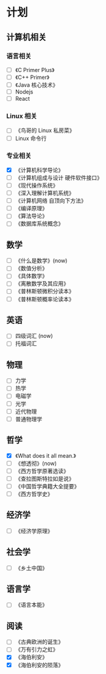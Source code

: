 # 计划

## 计算机相关
### 语言相关
- [ ] 《C Primer Plus》
- [ ] 《C++ Primer》
- [ ] 《Java 核心技术》
- [ ] Nodejs
- [ ] React
### Linux 相关
- [ ] 《鸟哥的 Linux 私房菜》
- [ ] Linux 命令行
### 专业相关
- [x] 《计算机科学导论》
- [ ] 《计算机组成与设计 硬件软件接口》
- [ ] 《现代操作系统》
- [ ] 《深入理解计算机系统》
- [ ] 《计算机网络 自顶向下方法》
- [ ] 《编译原理》
- [ ] 《算法导论》
- [ ] 《数据库系统概念》

## 数学
- [ ] 《什么是数学》(now)
- [ ] 《数值分析》
- [ ] 《具体数学》
- [ ] 《离散数学及其应用》
- [ ] 《普林斯顿微积分读本》
- [ ] 《普林斯顿概率论读本》

## 英语
- [ ] 四级词汇 (now)
- [ ] 托福词汇

## 物理
- [ ] 力学
- [ ] 热学
- [ ] 电磁学
- [ ] 光学
- [ ] 近代物理
- [ ] 普通物理学

## 哲学
- [x] 《What does it all mean.》
- [ ] 《想透彻》(now)
- [ ] 《西方哲学原著选读》
- [ ] 《查拉图斯特拉如是说》
- [ ] 《中国哲学典籍大全提要》
- [ ] 《西方哲学史》

## 经济学
- [ ] 《经济学原理》

## 社会学
- [ ] 《乡土中国》

## 语言学
- [ ] 《语言本能》

## 阅读
- [ ] 《古典欧洲的诞生》
- [ ] 《万有引力之虹》
- [x] 《海伯利安》
- [x] 《海伯利安的陨落》